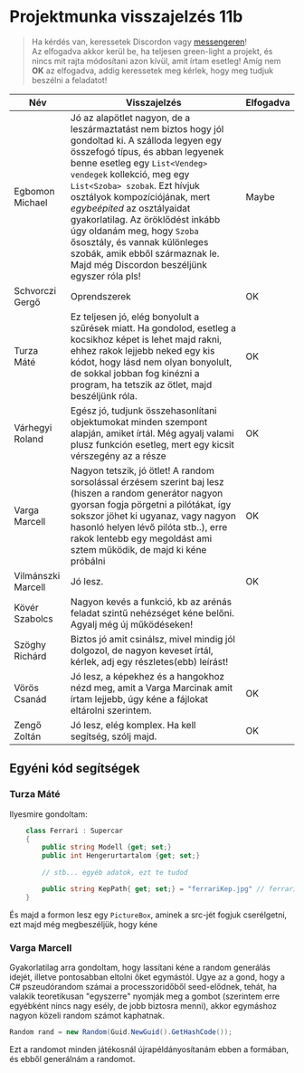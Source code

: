 # Projektmunka visszajelzés 11b

> Ha kérdés van, keressetek Discordon vagy [messengeren](https://www.messenger.com/t/kerteszgabor.official)!  
> Az elfogadva akkor kerül be, ha teljesen green-light a projekt, és nincs mit rajta módosítani azon kívül, amit írtam esetleg!
> Amíg nem **OK** az elfogadva, addig keressetek meg kérlek, hogy meg tudjuk beszélni a feladatot!

|Név   	|Visszajelzés   	|Elfogadva   	|
|---	|---	|---	|
|Egbomon Michael   	|Jó az alapötlet nagyon, de a leszármaztatást nem biztos hogy jól gondoltad ki. A szálloda legyen egy összefogó típus, és abban legyenek benne esetleg egy `List<Vendeg> vendegek` kollekció, meg egy `List<Szoba> szobak`. Ezt hívjuk osztályok kompozíciójának, mert *egybeépíted* az osztályaidat gyakorlatilag. Az öröklődést inkább úgy oldanám meg, hogy `Szoba` ősosztály, és vannak különleges szobák, amik ebből származnak le. Majd még Discordon beszéljünk egyszer róla pls!   	|Maybe   	|
|Schvorczi Gergő   	|Oprendszerek|OK   	|
|Turza Máté   	|Ez teljesen jó, elég bonyolult a szűrések miatt. Ha gondolod, esetleg a kocsikhoz képet is lehet majd rakni, ehhez rakok lejjebb neked egy kis kódot, hogy lásd nem olyan bonyolult, de sokkal jobban fog kinézni a program, ha tetszik az ötlet, majd beszéljünk róla.   	|OK   	|
|Várhegyi Roland   	|Egész jó, tudjunk összehasonlítani objektumokat minden szempont alapján, amiket írtál. Még agyalj valami plusz funkción esetleg, mert egy kicsit vérszegény az a része   	|OK   	|
|Varga Marcell   |Nagyon tetszik, jó ötlet! A random sorsolással érzésem szerint baj lesz (hiszen a random generátor nagyon gyorsan fogja pörgetni a pilótákat, így sokszor jöhet ki ugyanaz, vagy nagyon hasonló helyen lévő pilóta stb..), erre rakok lentebb egy megoldást ami sztem működik, de majd ki kéne próbálni   |OK   |
|Vilmánszki Marcell   |Jó lesz.   |OK   |
|Kövér Szabolcs   |Nagyon kevés a funkció, kb az arénás feladat szintű nehézséget kéne belőni. Agyalj még új működéseken!   |   |
|Szöghy Richárd   |Biztos jó amit csinálsz, mivel mindig jól dolgozol, de nagyon keveset írtál, kérlek, adj egy részletes(ebb) leírást!   |   |
|Vörös Csanád   |Jó lesz, a képekhez és a hangokhoz nézd meg, amit a Varga Marcinak amit írtam lejjebb, úgy kéne a fájlokat eltárolni szerintem.   |OK   |
|Zengő Zoltán   |Jó lesz, elég komplex. Ha kell segítség, szólj majd.   |OK   |

## Egyéni kód segítségek

### Turza Máté

Ilyesmire gondoltam:
```cs
    class Ferrari : Supercar 
    {
        public string Modell {get; set;}
        public int Hengerurtartalom {get; set;}
        
        // stb... egyéb adatok, ezt te tudod

        public string KepPath{ get; set;} = "ferrariKep.jpg" // ferrariKep.jpg meg benne van a debugban
    }
```
És majd a formon lesz egy `PictureBox`, aminek a src-jét fogjuk cserélgetni, ezt majd még megbeszéljük, hogy kéne

### Varga Marcell

Gyakorlatilag arra gondoltam, hogy lassítani kéne a random generálás idejét, illetve pontosabban eltolni őket egymástól. Ugye az a gond, hogy a C# pszeudórandom számai a processzoridőből seed-elődnek, tehát, ha valakik teoretikusan "egyszerre" nyomják meg a gombot (szerintem erre egyébként nincs nagy esély, de jobb biztosra menni), akkor egymáshoz nagyon közeli random számot kaphatnak.
```cs
Random rand = new Random(Guid.NewGuid().GetHashCode());
```
Ezt a randomot minden játékosnál újrapéldányosítanám ebben a formában, és ebből generálnám a randomot.